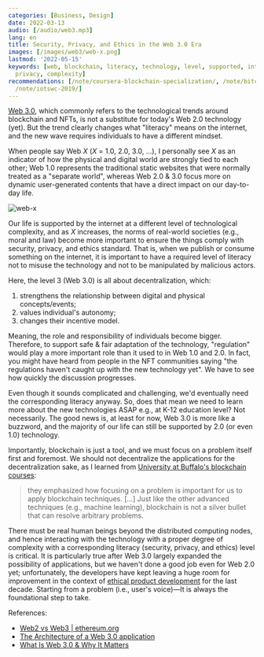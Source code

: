 ```yaml
---
categories: [Business, Design]
date: 2022-03-13
audio: [/audio/web3.mp3]
lang: en
title: Security, Privacy, and Ethics in the Web 3.0 Era
images: [/images/web3/web-x.png]
lastmod: '2022-05-15'
keywords: [web, blockchain, literacy, technology, level, supported, internet, security,
  privacy, complexity]
recommendations: [/note/coursera-blockchain-specialization/, /note/bitcoin-and-cryptocurrency/,
  /note/iotswc-2019/]
---
```


[Web 3.0](https://en.wikipedia.org/wiki/Web3), which commonly refers to the technological trends around blockchain and NFTs, is not a substitute for today's Web 2.0 technology (yet). But the trend clearly changes what "literacy" means on the internet, and the new wave requires individuals to have a different mindset.

When people say Web *X* (*X* = 1.0, 2.0, 3.0, ...), I personally see *X* as an indicator of how the physical and digital world are strongly tied to each other; Web 1.0 represents the traditional static websites that were normally treated as a "separate world", whereas Web 2.0 & 3.0 focus more on dynamic user-generated contents that have a direct impact on our day-to-day life.

![web-x](/images/web3/web-x.png)

Our life is supported by the internet at a different level of technological complexity, and as *X* increases, the norms of real-world societies (e.g., moral and law) become more important to ensure the things comply with security, privacy, and ethics standard. That is, when we publish or consume something on the internet, it is important to have a required level of literacy not to misuse the technology and not to be manipulated by malicious actors.

Here, the level 3 (Web 3.0) is all about decentralization, which:

1. strengthens the relationship between digital and physical concepts/events;
2. values individual's autonomy;
3. changes their incentive model.

Meaning, the role and responsibility of individuals become bigger. Therefore, to support safe & fair adaptation of the technology, "regulation" would play a more important role than it used to in Web 1.0 and 2.0. In fact, you might have heard from people in the NFT communities saying "the regulations haven't caught up with the new technology yet". We have to see how quickly the discussion progresses.

Even though it sounds complicated and challenging, we'd eventually need the corresponding literacy anyway. So, does that mean we need to learn more about the new technologies ASAP e.g., at K-12 education level? Not necessarily. The good news is, at least for now, Web 3.0 is more like a buzzword, and the majority of our life can still be supported by 2.0 (or even 1.0) technology.

Importantly, blockchain is just a tool, and we must focus on a problem itself first and foremost. We should not decentralize the applications for the decentralization sake, as I learned from [University at Buffalo's blockchain courses](/note/coursera-blockchain-specialization/):

> they emphasized how focusing on a problem is important for us to apply blockchain techniques. [...] Just like the other advanced techniques (e.g., machine learning), blockchain is not a silver bullet that can resolve arbitrary problems.

There must be real human beings beyond the distributed computing nodes, and hence interacting with the technology with a proper degree of complexity with a corresponding literacy (security, privacy, and ethics) level is critical. It is particularly true after Web 3.0 largely expanded the possibility of applications, but we haven't done a good job even for Web 2.0 yet; unfortunately, the developers have kept leaving a huge room for improvement in the context of [ethical product development](/note/ethical-product-developer/) for the last decade. Starting from a problem (i.e., user's voice)&mdash;It is always the foundational step to take.

References:

- [Web2 vs Web3 | ethereum.org](https://ethereum.org/en/developers/docs/web2-vs-web3/)
- [The Architecture of a Web 3.0 application](https://www.preethikasireddy.com/post/the-architecture-of-a-web-3-0-application)
- [What Is Web 3.0 &amp; Why It Matters](https://medium.com/fabric-ventures/what-is-web-3-0-why-it-matters-934eb07f3d2b)